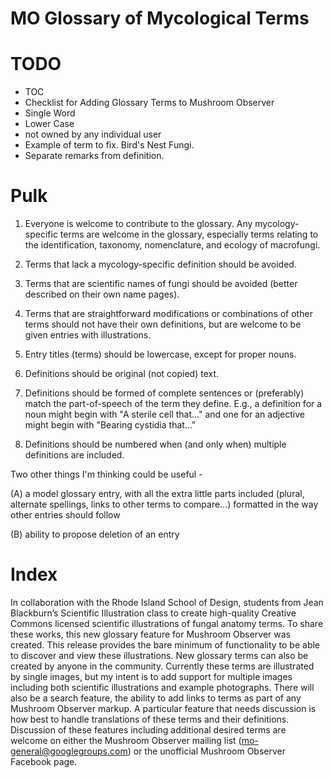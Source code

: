 # MO Glossary of Mycological Terms

# TODO
- TOC
- Checklist for Adding Glossary Terms to Mushroom Observer
- Single Word
- Lower Case
- not owned by any individual user
- Example of term to fix. Bird's Nest Fungi.
- Separate remarks from definition.


# Pulk

1. Everyone is welcome to contribute to the glossary. Any mycology-specific terms are welcome in the glossary, especially terms relating to the identification, taxonomy, nomenclature, and ecology of macrofungi.

2. Terms that lack a mycology-specific definition should be avoided.

3. Terms that are scientific names of fungi should be avoided (better described on their own name pages).

4. Terms that are straightforward modifications or combinations of other terms should not have their own definitions, but are welcome to be given entries with illustrations.

5. Entry titles (terms) should be lowercase, except for proper nouns.

6. Definitions should be original (not copied) text.

7. Definitions should be formed of complete sentences or (preferably) match the part-of-speech of the term they define. E.g., a definition for a noun might begin with "A sterile cell that..." and one for an adjective might begin with "Bearing cystidia that..."

8. Definitions should be numbered when (and only when) multiple definitions are included.

Two other things I'm thinking could be useful -

(A) a model glossary entry, with all the extra little parts included (plural, alternate spellings, links to other terms to compare...) formatted in the way other entries should follow

(B) ability to propose deletion of an entry

# Index

In collaboration with the Rhode Island School of Design, students from Jean Blackburn’s Scientific Illustration class to create high-quality Creative Commons licensed scientific illustrations of fungal anatomy terms. To share these works, this new glossary feature for Mushroom Observer was created.
This release provides the bare minimum of functionality to be able to discover and view these illustrations. New glossary terms can also be created by anyone in the community. Currently these terms are illustrated by single images, but my intent is to add support for multiple images including both scientific illustrations and example photographs. There will also be a search feature, the ability to add links to terms as part of any Mushroom Observer markup. A particular feature that needs discussion is how best to handle translations of these terms and their definitions. Discussion of these features including additional desired terms are welcome on either the Mushroom Observer mailing list (mo-general@googlegroups.com) or the unofficial Mushroom Observer Facebook page.
